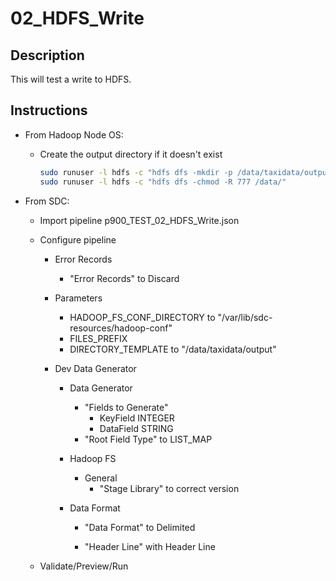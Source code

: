 # 02_HDFS_Write

## Description

This will test a write to HDFS.

## Instructions

- From Hadoop Node OS:

  - Create the output directory if it doesn't exist

    ```bash
    sudo runuser -l hdfs -c "hdfs dfs -mkdir -p /data/taxidata/output"
    sudo runuser -l hdfs -c "hdfs dfs -chmod -R 777 /data/"
    ```

- From SDC:

  - Import pipeline p900_TEST_02_HDFS_Write.json

  - Configure pipeline

    - Error Records

      - "Error Records" to Discard

    - Parameters

      - HADOOP_FS_CONF_DIRECTORY to "/var/lib/sdc-resources/hadoop-conf"
      - FILES_PREFIX <blank>
      - DIRECTORY_TEMPLATE to "/data/taxidata/output"

    - Dev Data Generator

      - Data Generator

        - "Fields to Generate"
          - KeyField	INTEGER
          - DataField	STRING
        - "Root Field Type" to LIST_MAP 

      - Hadoop FS

        - General
          - "Stage Library" to correct version

      - Data Format

        - "Data Format" to Delimited

        - "Header Line" with Header Line

  - Validate/Preview/Run
